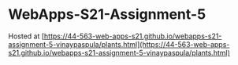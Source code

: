 # WebApps-S21-Assignment-5

Hosted at [https://44-563-web-apps-s21.github.io/webapps-s21-assignment-5-vinaypaspula/plants.html](https://44-563-web-apps-s21.github.io/webapps-s21-assignment-5-vinaypaspula/plants.html)
